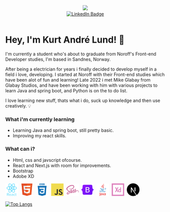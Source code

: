 
<div id="header" align="center">
  <img src="https://media.giphy.com/media/HwBlFQZFcAoUcPHZdX/giphy.gif" width="100"/>
  <div id="badges">
  <a href="https://www.linkedin.com/in/kurt-lund/">
    <img src="https://img.shields.io/badge/LinkedIn-blue?style=for-the-badge&logo=linkedin&logoColor=white" alt="LinkedIn Badge"/>
  </a>
  </div>
  <div>
  <img src="https://komarev.com/ghpvc/?username=Lundkurt&style=flat-square&color=blue" alt=""/>
  </div>
</div>

# Hey, I'm Kurt André Lund! :wave:

I'm currently a student who's about to graduate from Noroff's Front-end Developer studies, I'm based in Sandnes, Norway. 

After being a electrician for years i finally decided to develop myself in a field i love, developing. I started at Noroff with their Front-end studies which have been alot of fun and learning!
Late 2022 i met Mike Glabay from Glabay Studios, and have been working with him with various projects to learn Java and spring boot, and Python is on the to do list. 

I love learning new stuff, thats what i do, suck up knowledge and then use creatively. 💡

### What i'm currently learning

- Learning Java and spring boot, still pretty basic.
- Improving my react skills.


### What can i?

- Html, css and javscript ofcourse.
- React and Next.js with room for improvements.
- Bootstrap
- Adobe XD


<div>
<img src="https://github.com/devicons/devicon/blob/master/icons/react/react-original-wordmark.svg" title="React" alt="React" width="40" height="40"/>&nbsp;
<img src="https://github.com/devicons/devicon/blob/master/icons/html5/html5-original.svg" title="HTML5" alt="HTML" width="40" height="40"/>&nbsp;
<img src="https://github.com/devicons/devicon/blob/master/icons/css3/css3-plain-wordmark.svg"  title="CSS3" alt="CSS" width="40" height="40"/>&nbsp;
<img src="https://github.com/devicons/devicon/blob/master/icons/javascript/javascript-original.svg" title="JavaScript" alt="JavaScript" width="40" height="40"/>&nbsp;
<img src="https://github.com/devicons/devicon/blob/master/icons/sass/sass-original.svg" title="Sass" alt="sass" width="40" height="40"/>&nbsp;
<img src="https://github.com/devicons/devicon/blob/master/icons/bootstrap/bootstrap-original.svg" title="Bootstrap" alt="bootstrap" width="40" height="40"/>&nbsp;
<img src="https://github.com/devicons/devicon/blob/master/icons/java/java-original-wordmark.svg" title="Java" alt="Java" width="40" height="40"/>&nbsp;
<img src="https://github.com/devicons/devicon/blob/master/icons/xd/xd-line.svg" title="Xd" alt="xd" width="40" height="40"/>&nbsp;
<img src="https://github.com/devicons/devicon/blob/master/icons/nextjs/nextjs-original.svg" title="Next.js" alt="nextjs" width="40" height="40"/>&nbsp;

</div>



[![Top Langs](https://github-readme-stats.vercel.app/api/top-langs/?username=Lundkurt&layout=compact&theme=vision-friendly-dark)](https://github.com/anuraghazra/github-readme-stats)


<!--
**Lundkurt/Lundkurt** is a ✨ _special_ ✨ repository because its `README.md` (this file) appears on your GitHub profile.

Here are some ideas to get you started:

- 🔭 I’m currently working on ...
- 🌱 I’m currently learning ...
- 👯 I’m looking to collaborate on ...
- 🤔 I’m looking for help with ...
- 💬 Ask me about ...
- 📫 How to reach me: ...
- 😄 Pronouns: ...
- ⚡ Fun fact: ...
-->
